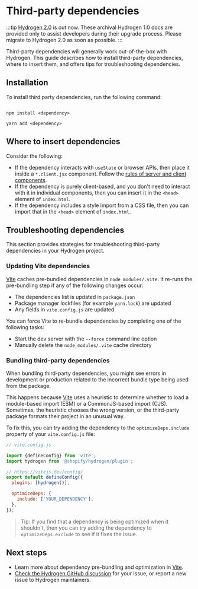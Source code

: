 # Third-party dependencies


:::tip
[Hydrogen 2.0](https://hydrogen.shopify.dev) is out now. These archival Hydrogen 1.0 docs are provided only to assist developers during their upgrade process. Please migrate to Hydrogen 2.0 as soon as possible.
:::



Third-party dependencies will generally work out-of-the-box with Hydrogen. This guide describes how to install third-party dependencies, where to insert them, and offers tips for troubleshooting dependencies.

## Installation

To install third party dependencies, run the following command:

```bash?title: 'npm'

npm install <dependency>
```

```bash?title: 'Yarn'
yarn add <dependency>
```



## Where to insert dependencies

Consider the following:

- If the dependency interacts with `useState` or browser APIs, then place it inside a `*.client.jsx` component. Follow the [rules of server and client components](/docs/tutorials/react-server-components/index.md#constraints).
- If the dependency is purely client-based, and you don't need to interact with it in individual components, then you can insert it in the `<head>` element of `index.html`.
- If the dependency includes a style import from a CSS file, then you can import that in the `<head>` element of `index.html`.

## Troubleshooting dependencies

This section provides strategies for troubleshooting third-party dependencies in your Hydrogen project.

### Updating Vite dependencies

[Vite](https://vitejs.dev/) caches pre-bundled dependencies in `node_modules/.vite`. It re-runs the pre-bundling step if any of the following changes occur:

- The dependencies list is updated in `package.json`
- Package manager lockfiles (for example `yarn.lock`) are updated
- Any fields in `vite.config.js` are updated

You can force Vite to re-bundle dependencies by completing one of the following tasks:

- Start the dev server with the `--force` command line option
- Manually delete the `node_modules/.vite` cache directory

### Bundling third-party dependencies

When bundling third-party dependencies, you might see errors in development or production related to the incorrect bundle type being used from the package.

This happens because [Vite](https://vitejs.dev/) uses a heuristic to determine whether to load a module-based import (ESM) or a CommonJS-based import (CJS). Sometimes, the heuristic chooses the wrong version, or the third-party package formats their project in an unusual way.

To fix this, you can try adding the dependency to the `optimizeDeps.include` property of your `vite.config.js` file:

```js
// vite.config.js

import {defineConfig} from 'vite';
import hydrogen from '@shopify/hydrogen/plugin';

// https://vitejs.dev/config/
export default defineConfig({
  plugins: [hydrogen()],

  optimizeDeps: {
    include: ['YOUR_DEPENDENCY'],
  },
});
```



> Tip:
> If you find that a dependency is being optimized when it shouldn't, then you can try adding the dependency to `optimizeDeps.exclude` to see if it fixes the issue.

## Next steps

- Learn more about dependency pre-bundling and optimization in [Vite](https://vitejs.dev/guide/dep-pre-bundling.html#dependency-pre-bundling).
- [Check the Hydrogen GitHub discussion](https://github.com/Shopify/hydrogen/discussions/93) for your issue, or report a new issue to Hydrogen maintainers.
